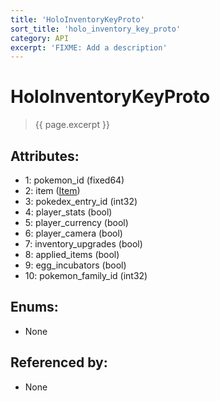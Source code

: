 ```yaml
---
title: 'HoloInventoryKeyProto'
sort_title: 'holo_inventory_key_proto'
category: API
excerpt: 'FIXME: Add a description'
---
```


[comment]: <> (THIS PART IS GENERATED - AKA DON'T EDIT THIS PART MANUALLY)

# HoloInventoryKeyProto

> {{ page.excerpt }}

## Attributes:

- 1: pokemon_id (fixed64)
- 2: item ([Item](../../enums/Item/))
- 3: pokedex_entry_id (int32)
- 4: player_stats (bool)
- 5: player_currency (bool)
- 6: player_camera (bool)
- 7: inventory_upgrades (bool)
- 8: applied_items (bool)
- 9: egg_incubators (bool)
- 10: pokemon_family_id (int32)

## Enums:

- None

## Referenced by:

- None

[comment]: <> (YOU CAN EDIT AFTER THIS)
